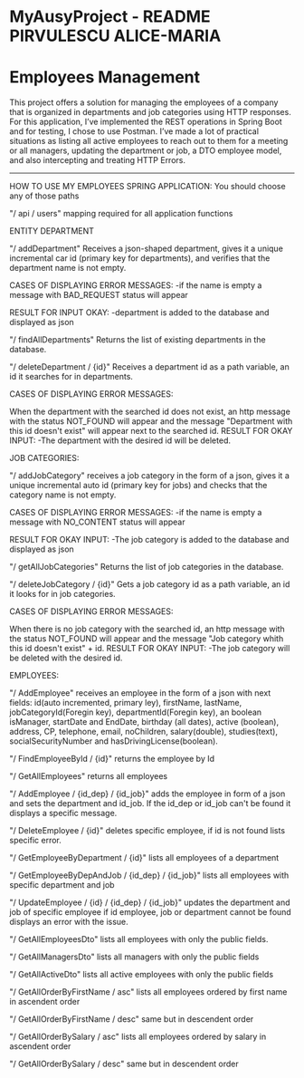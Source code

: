 # MyAusyProject - README PIRVULESCU ALICE-MARIA 

# Employees Management
>
This project offers a solution for managing the employees of a company that is organized in departments and job categories using HTTP responses. For this application, I’ve implemented the REST operations in Spring Boot and for testing, I chose to use Postman. I’ve made a lot of practical situations as listing all active employees to reach out to them for a meeting or all managers, updating the department or job, a DTO employee model, and also intercepting and treating HTTP Errors.
<hr>

HOW TO USE MY EMPLOYEES SPRING APPLICATION: You should choose any of those paths

"/ api / users" mapping required for all application functions

ENTITY DEPARTMENT

"/ addDepartment" Receives a json-shaped department, gives it a unique incremental car id (primary key for departments), and verifies that the department name is not empty.

CASES OF DISPLAYING ERROR MESSAGES: -if the name is empty a message with BAD_REQUEST status will appear

RESULT FOR INPUT OKAY: -department is added to the database and displayed as json

"/ findAllDepartments" Returns the list of existing departments in the database.

"/ deleteDepartment / {id}" Receives a department id as a path variable, an id it searches for in departments.

CASES OF DISPLAYING ERROR MESSAGES:

When the department with the searched id does not exist, an http message with the status NOT_FOUND will appear and the message "Department with this id doesn't exist" will appear next to the searched id.
RESULT FOR OKAY INPUT: -The department with the desired id will be deleted.

JOB CATEGORIES:

"/ addJobCategory" receives a job category in the form of a json, gives it a unique incremental auto id (primary key for jobs) and checks that the category name is not empty.

CASES OF DISPLAYING ERROR MESSAGES: -if the name is empty a message with NO_CONTENT status will appear

RESULT FOR OKAY INPUT: -The job category is added to the database and displayed as json

"/ getAllJobCategories" Returns the list of job categories in the database.

"/ deleteJobCategory / {id}" Gets a job category id as a path variable, an id it looks for in job categories.

CASES OF DISPLAYING ERROR MESSAGES:

When there is no job category with the searched id, an http message with the status NOT_FOUND will appear and the message "Job category whith this id doesn't exist" + id.
RESULT FOR OKAY INPUT: -The job category will be deleted with the desired id.

EMPLOYEES:

"/ AddEmployee" receives an employee in the form of a json with next fields: id(auto incremented, primary ley), firstName, lastName, jobCategoryId(Foregin key), departmentId(Foregin key), an boolean isManager, startDate and EndDate, birthday (all dates), active (boolean), address, CP, telephone, email, noChildren, salary(double), studies(text), socialSecurityNumber and hasDrivingLicense(boolean).

"/ FindEmployeeById / {id}" returns the employee by Id

"/ GetAllEmployees" returns all employees

"/ AddEmployee / {id_dep} / {id_job}" adds the employee in form of a json and sets the department and id_job. If the id_dep or id_job can't be found it displays a specific message.

"/ DeleteEmployee / {id}" deletes specific employee, if id is not found lists specific error.

"/ GetEmployeeByDepartment / {id}" lists all employees of a department

"/ GetEmployeeByDepAndJob / {id_dep} / {id_job}" lists all employees with specific department and job

"/ UpdateEmployee / {id} / {id_dep} / {id_job}" updates the department and job of specific employee if id employee, job or department cannot be found displays an error with the issue.

"/ GetAllEmployeesDto" lists all employees with only the public fields.

"/ GetAllManagersDto" lists all managers with only the public fields

"/ GetAllActiveDto" lists all active employees with only the public fields

"/ GetAllOrderByFirstName / asc" lists all employees ordered by first name in ascendent order

"/ GetAllOrderByFirstName / desc" same but in descendent order

"/ GetAllOrderBySalary / asc"  lists all employees ordered by salary in ascendent order

"/ GetAllOrderBySalary / desc" same but in descendent order
